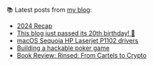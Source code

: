 
📚 Latest posts from <a href="https://blog.kartones.net/">my blog</a>:

<!--START_SECTION:blogposts-->
* [2024 Recap](https:&#x2F;&#x2F;blog.kartones.net&#x2F;post&#x2F;2024-recap&#x2F;)
* [This blog just passed its 20th birthday! 🎂](https:&#x2F;&#x2F;blog.kartones.net&#x2F;post&#x2F;blog-20th-birthday&#x2F;)
* [macOS Sequoia HP Laserjet P1102 drivers](https:&#x2F;&#x2F;blog.kartones.net&#x2F;post&#x2F;macos-sequoia-hp-laserjet-p1102-drivers&#x2F;)
* [Building a hackable poker game](https:&#x2F;&#x2F;blog.kartones.net&#x2F;post&#x2F;building-a-hackable-poker-game&#x2F;)
* [Book Review: Rinsed: From Cartels to Crypto](https:&#x2F;&#x2F;blog.kartones.net&#x2F;post&#x2F;book-review-rinsed-from-cartels-to-crypto&#x2F;)
<!--END_SECTION:blogposts-->

